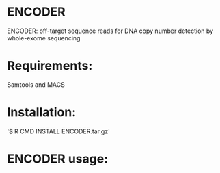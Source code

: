 ENCODER
=======

ENCODER: off-target sequence reads for DNA copy number detection by whole-exome sequencing


# Requirements:

Samtools and MACS


# Installation:

'$ R CMD INSTALL ENCODER.tar.gz'



# ENCODER usage:







